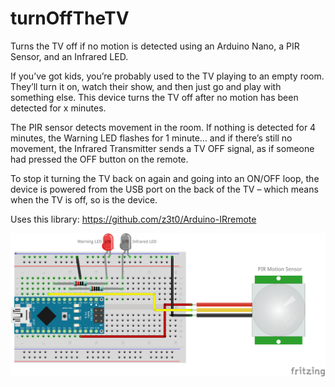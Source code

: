 # turnOffTheTV
Turns the TV off if no motion is detected using an Arduino Nano, a PIR Sensor, and an Infrared LED.

If you’ve got kids, you’re probably used to the TV playing to an empty room. They’ll turn it on, watch their show, and then just go and play with something else. This device turns the TV off after no motion has been detected for x minutes.

The PIR sensor detects movement in the room. If nothing is detected for 4 minutes, the Warning LED flashes for 1 minute… and if there’s still no movement, the Infrared Transmitter sends a TV OFF signal, as if someone had pressed the OFF button on the remote.

To stop it turning the TV back on again and going into an ON/OFF loop, the device is powered from the USB port on the back of the TV – which means when the TV is off, so is the device.

Uses this library: https://github.com/z3t0/Arduino-IRremote

![Wiring Diagram](turnOffTheTV_bb.png)
